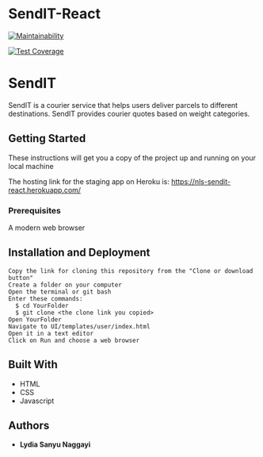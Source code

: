 # SendIT-React

[![Maintainability](https://api.codeclimate.com/v1/badges/c2baf96a32bf9586c37c/maintainability)](https://codeclimate.com/github/NLSanyu/SendIT-React/maintainability)

[![Test Coverage](https://api.codeclimate.com/v1/badges/c2baf96a32bf9586c37c/test_coverage)](https://codeclimate.com/github/NLSanyu/SendIT-React/test_coverage)

# SendIT

SendIT is a courier service that helps users deliver parcels to different destinations. SendIT provides courier quotes based on weight categories.


## Getting Started

These instructions will get you a copy of the project up and running on your local machine

The hosting link for the staging app on Heroku is: https://nls-sendit-react.herokuapp.com/


### Prerequisites
A modern web browser


## Installation and Deployment
```
Copy the link for cloning this repository from the "Clone or download button"
Create a folder on your computer
Open the terminal or git bash
Enter these commands:
  $ cd YourFolder
  $ git clone <the clone link you copied>
Open YourFolder
Navigate to UI/templates/user/index.html
Open it in a text editor
Click on Run and choose a web browser
```


## Built With

* HTML
* CSS
* Javascript


## Authors

* **Lydia Sanyu Naggayi**

